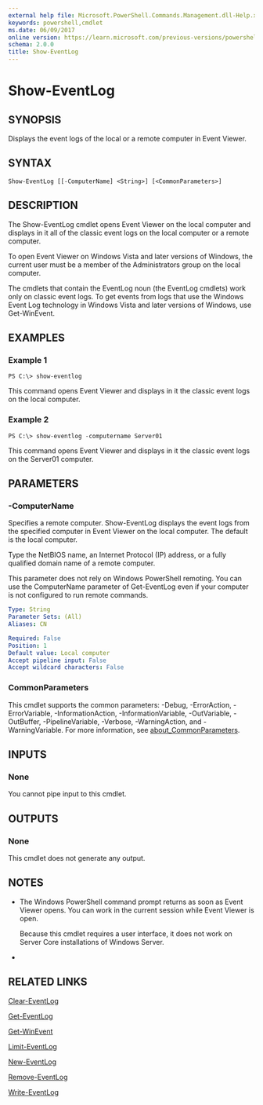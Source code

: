 ```yaml
---
external help file: Microsoft.PowerShell.Commands.Management.dll-Help.xml
keywords: powershell,cmdlet
ms.date: 06/09/2017
online version: https://learn.microsoft.com/previous-versions/powershell/module/microsoft.powershell.management/show-eventlog?view=powershell-3.0&WT.mc_id=ps-gethelp
schema: 2.0.0
title: Show-EventLog
---
```


# Show-EventLog
## SYNOPSIS
Displays the event logs of the local or a remote computer in Event Viewer.
## SYNTAX

```
Show-EventLog [[-ComputerName] <String>] [<CommonParameters>]
```

## DESCRIPTION
The Show-EventLog cmdlet opens Event Viewer on the local computer and displays in it all of the classic event logs on the local computer or a remote computer.

To open Event Viewer on Windows Vista and later versions of Windows, the current user must be a member of the Administrators group on the local computer.

The cmdlets that contain the EventLog noun (the EventLog cmdlets) work only on classic event logs.
To get events from logs that use the Windows Event Log technology in Windows Vista and later versions of Windows, use Get-WinEvent.
## EXAMPLES

### Example 1
```
PS C:\> show-eventlog
```

This command opens Event Viewer and displays in it the classic event logs on the local computer.
### Example 2
```
PS C:\> show-eventlog -computername Server01
```

This command opens Event Viewer and displays in it the classic event logs on the Server01 computer.
## PARAMETERS

### -ComputerName
Specifies a remote computer.
Show-EventLog displays the event logs from the specified computer in Event Viewer on the local computer.
The default is the local computer.

Type the NetBIOS name, an Internet Protocol (IP) address, or a fully qualified domain name of a remote computer.

This parameter does not rely on Windows PowerShell remoting.
You can use the ComputerName parameter of Get-EventLog even if your computer is not configured to run remote commands.

```yaml
Type: String
Parameter Sets: (All)
Aliases: CN

Required: False
Position: 1
Default value: Local computer
Accept pipeline input: False
Accept wildcard characters: False
```

### CommonParameters
This cmdlet supports the common parameters: -Debug, -ErrorAction, -ErrorVariable, -InformationAction, -InformationVariable, -OutVariable, -OutBuffer, -PipelineVariable, -Verbose, -WarningAction, and -WarningVariable. For more information, see [about_CommonParameters](https://go.microsoft.com/fwlink/?LinkID=113216).
## INPUTS

### None
You cannot pipe input to this cmdlet.
## OUTPUTS

### None
This cmdlet does not generate any output.
## NOTES
* The Windows PowerShell command prompt returns as soon as Event Viewer opens. You can work in the current session while Event Viewer is open.

  Because this cmdlet requires a user interface, it does not work on Server Core installations of Windows Server.

*
## RELATED LINKS

[Clear-EventLog](Clear-EventLog.md)

[Get-EventLog](Get-EventLog.md)

[Get-WinEvent](../Microsoft.PowerShell.Diagnostics/Get-WinEvent.md)

[Limit-EventLog](Limit-EventLog.md)

[New-EventLog](New-EventLog.md)

[Remove-EventLog](Remove-EventLog.md)

[Write-EventLog](Write-EventLog.md)


